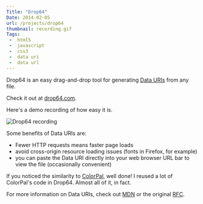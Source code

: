 ```yaml
---
Title: "Drop64"
Date: 2014-02-05
url: /projects/drop64
thumbnail: recording.gif
Tags:
 -  html5
 -  javascript
 -  css3
 -  data uri
 -  data url
---
```


Drop64 is an easy drag-and-drop tool for generating [Data URIs][1] from any
file.

Check it out at [drop64.com][2].

Here's a demo recording of how easy it is.

![Drop64 recording]({filename}/static/images/projects/drop64/recording.gif)

Some benefits of Data URIs are:

 - Fewer HTTP requests means faster page loads
 - avoid cross-origin resource loading issues (fonts in Firefox, for example)
 - you can paste the Data URI directly into your web browser URL bar to view the file (occasionally convenient)

If you noticed the similarity to [ColorPal][3], well done!  I reused a lot of
ColorPal's code in Drop64.  Almost all of it, in fact.

For more information on Data URIs, check out [MDN][4] or the original [RFC][5].

[1]: http://css-tricks.com/data-uris/
[2]: http://drop64.com/
[3]: http://colorpal.org/
[4]: https://developer.mozilla.org/en-US/docs/data_URIs
[5]: http://tools.ietf.org/html/rfc2397
